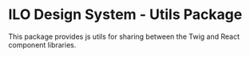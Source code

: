 # ILO Design System - Utils Package

This package provides js utils for sharing between the Twig and React component libraries.

